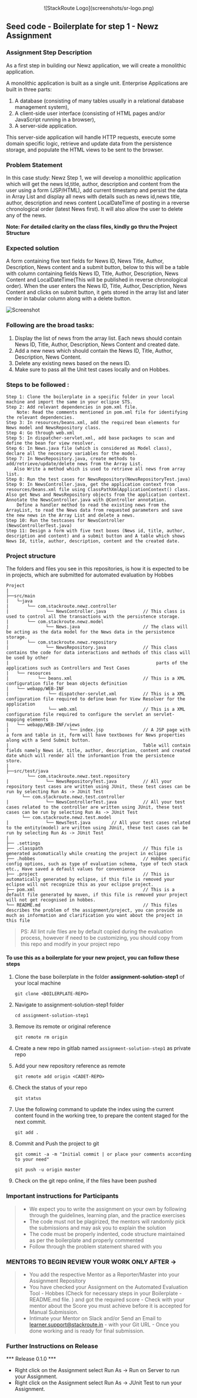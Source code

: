 <div align="center">
 ![StackRoute Logo](screenshots/sr-logo.png)
</div>

## Seed code - Boilerplate for step 1 - Newz Assignment

### Assignment Step Description

As a first step in building our Newz application, we will create a monolithic application. 

A monolithic application is built as a single unit. Enterprise Applications are built in three parts: 
1. A database (consisting of many tables usually in a relational database management system), 
2. A client-side user interface (consisting of HTML pages and/or JavaScript running in a browser), 
3. A server-side application. 

This server-side application will handle HTTP requests, execute some domain specific logic, retrieve and update data from the persistence storage, and populate the HTML views to be sent to the browser. 

### Problem Statement

In this case study: Newz Step 1, we will develop a monolithic application which will get the news Id,title, author, description and content from the user using a form (JSP/HTML), add current timestamp and persist the data in Array List and display all news with details such as news id,news title, author, description and news content LocalDateTime of posting in a reverse chronological order (latest News first). It will also allow the user to delete any of the news.

**Note: For detailed clarity on the class files, kindly go thru the Project Structure**
### Expected solution
 A form containing five text fields for News ID, News Title, Author, Description, News content and a submit button, below to this will be a table with column containing fields News ID, Title, Author, Description, News Content and LocalDateTime(This will be published in reverse chronological order). 
 When the user enters the News ID, Title, Author, Description, News Content and clicks on submit button, it gets stored in the array list and later render in tabular column along with a delete button.

 ![Screenshot](screenshots/newz-snapshot.png)
 
### Following are the broad tasks:
1. Display the list of news from the array list. Each news should contain News ID, Title, Author, Description, News Content and created date. 
2. Add a new news which should contain the News ID, Title, Author, Description, News Content.
3. Delete any existing news based on the news ID.
4. Make sure to pass all the Unit test cases locally and on Hobbes.

### Steps to be followed :

    Step 1: Clone the boilerplate in a specific folder in your local machine and import the same in your eclipse STS.
    Step 2: Add relevant dependencies in pom.xml file. 
        Note: Read the comments mentioned in pom.xml file for identifying the relevant dependencies.
    Step 3: In resources/beans.xml, add the required bean elements for News model and NewsRepository class.
    Step 4: Go through web.xml
    Step 5: In dispatcher-servlet.xml, add base packages to scan and define the bean for view resolver.
    Step 6: In News.java file (which is considered as Model class), declare all the necessary variables for the model.
    Step 7: In NewsRepository.java, create methods to add/retrieve/update/delete news from the Array List. 
       Also Write a method which is used to retrieve all news from array list.
    Step 8: Run the test cases for NewsRepository(NewsRepositoryTest.java)
    Step 9: In NewsController.java, get the application context from resources/beans.xml file using ClassPathXmlApplicationContext() class. Also get News and NewsRepository objects from the application context. Annotate the NewsController.java with @Controller annotation.
    	Define a handler method to read the existing news from the ArrayList, to read the News data from requested parameters and save the new news in the Array List and delete a news.
    Step 10: Run the testcases for NewsController (NewsControllerTest.java)
    Step 11: Design a form with five text boxes (News id, title, author, description and content) and a submit button and A table which shows News Id, title, author, description, content and the created date.

### Project structure

The folders and files you see in this repositories, is how it is expected to be in projects, which are submitted for automated evaluation by Hobbes

    Project
	|
	├──src/main
	|	└─java
	|       └── com.stackroute.newz.controller
	|		       └── NewsController.java 		        // This class is used to control all the transactions with the persistence storage.
	|       └── com.stackroute.newz.model
	|		       └── News.java                    	// The class will be acting as the data model for the News data in the persistence storage. 
	|       └── com.stackroute.newz.repository
	|		       └── NewsRepository.java          	// This class contains the code for data interactions and methods of this class will be used by other 
	|                                                        parts of the applications such as Controllers and Test Cases               
	|   └── resources
	|		    └── beans.xml               	     	// This is a XML configuration file for bean objects definition
	|	└── webapp/WEB-INF
	|				└──	dispatcher-servlet.xml		    // This is a XML configuration file required to define bean for View Resolver for the application
	|				└── web.xml					    	// This is a XML configuration file required to configure the servlet an servlet-mapping elements
	|   └── webapp/WEB-INF/views
	|		    			└── index.jsp               // A JSP page with a form and table in it, form will have textboxes for News properties along with a Send Submit button. 
	|                                                   Table will contain fields namely News id, title, author, description, content and created date which will render all the informantion from the persistence store.
	|
	├──src/test/java
		    └── com.stackroute.newz.test.repository
	|		       └── NewsRepositoryTest.java       	// All your repository test cases are written using JUnit, these test cases can be run by selecting Run As -> JUnit Test
  		  └── com.stackroute.newz.test.controller
	|		       └── NewsControllerTest.java       	// All your test cases related to the controller are written using JUnit, these test cases can be run by selecting Run As -> JUnit Test
  		  └── com.stackroute.newz.test.model
	|		       └── NewsTest.java       	// All your test cases related to the entity(model) are written using JUnit, these test cases can be run by selecting Run As -> JUnit Test
	|
	├── .settings
	├── .classpath			                            // This file is generated automatically while creating the project in eclipse
	├── .hobbes   			                            // Hobbes specific config options, such as type of evaluation schema, type of tech stack etc., Have saved a default values for convenience
	├── .project			                            // This is automatically generated by eclipse, if this file is removed your eclipse will not recognize this as your eclipse project. 
	├── pom.xml 			                            // This is a default file generated by maven, if this file is removed your project will not get recognised in hobbes.
	└── README.md  		                    	        // This files describes the problem of the assignment/project, you can provide as much as information and clarification you want about the project in this file

> PS: All lint rule files are by default copied during the evaluation process, however if need to be customizing, you should copy from this repo and modify in your project repo


#### To use this as a boilerplate for your new project, you can follow these steps

1. Clone the base boilerplate in the folder **assignment-solution-step1** of your local machine
     
    `git clone <BOILERPLATE-REPO>`

2. Navigate to assignment-solution-step1 folder

    `cd assignment-solution-step1`

3. Remove its remote or original reference

     `git remote rm origin`

4. Create a new repo in gitlab named `assignment-solution-step1` as private repo

5. Add your new repository reference as remote

     `git remote add origin <CADET-REPO>`

6. Check the status of your repo 
     
     `git status`

7. Use the following command to update the index using the current content found in the working tree, to prepare the content staged for the next commit.

     `git add .`
 
8. Commit and Push the project to git

     `git commit -a -m "Initial commit | or place your comments according to your need"`

     `git push -u origin master`

9. Check on the git repo online, if the files have been pushed

### Important instructions for Participants
> - We expect you to write the assignment on your own by following through the guidelines, learning plan, and the practice exercises
> - The code must not be plagirized, the mentors will randomly pick the submissions and may ask you to explain the solution
> - The code must be properly indented, code structure maintained as per the boilerplate and properly commented
> - Follow through the problem statement shared with you

### MENTORS TO BEGIN REVIEW YOUR WORK ONLY AFTER ->
> - You add the respective Mentor as a Reporter/Master into your Assignment Repository
> - You have checked your Assignment on the Automated Evaluation Tool - Hobbes (Check for necessary steps in your Boilerplate - README.md file. ) and got the required score - Check with your mentor about the Score you must achieve before it is accepted for Manual Submission.
> - Intimate your Mentor on Slack and/or Send an Email to learner.support@stackroute.in - with your Git URL - Once you done working and is ready for final submission.


### Further Instructions on Release

*** Release 0.1.0 ***

- Right click on the Assignment select Run As -> Run on Server to run your Assignment.
- Right click on the Assignment select Run As -> JUnit Test to run your Assignment.
